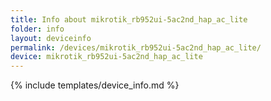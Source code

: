 ```yaml
---
title: Info about mikrotik_rb952ui-5ac2nd_hap_ac_lite
folder: info
layout: deviceinfo
permalink: /devices/mikrotik_rb952ui-5ac2nd_hap_ac_lite/
device: mikrotik_rb952ui-5ac2nd_hap_ac_lite
---
```

{% include templates/device_info.md %}

